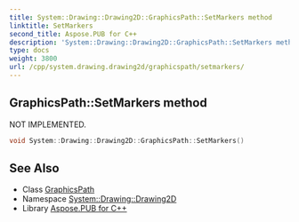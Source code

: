 ```yaml
---
title: System::Drawing::Drawing2D::GraphicsPath::SetMarkers method
linktitle: SetMarkers
second_title: Aspose.PUB for C++
description: 'System::Drawing::Drawing2D::GraphicsPath::SetMarkers method. NOT IMPLEMENTED in C++.'
type: docs
weight: 3800
url: /cpp/system.drawing.drawing2d/graphicspath/setmarkers/
---
```

## GraphicsPath::SetMarkers method


NOT IMPLEMENTED.

```cpp
void System::Drawing::Drawing2D::GraphicsPath::SetMarkers()
```


## See Also

* Class [GraphicsPath](../)
* Namespace [System::Drawing::Drawing2D](../../)
* Library [Aspose.PUB for C++](../../../)
